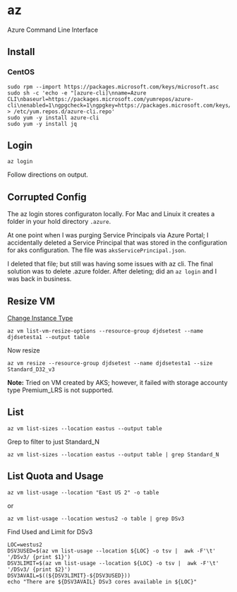 # az

Azure Command Line Interface

## Install


### CentOS

```
sudo rpm --import https://packages.microsoft.com/keys/microsoft.asc
sudo sh -c 'echo -e "[azure-cli]\nname=Azure CLI\nbaseurl=https://packages.microsoft.com/yumrepos/azure-cli\nenabled=1\ngpgcheck=1\ngpgkey=https://packages.microsoft.com/keys/microsoft.asc" > /etc/yum.repos.d/azure-cli.repo'
sudo yum -y install azure-cli
sudo yum -y install jq
```

## Login

```
az login
```

Follow directions on output.

## Corrupted Config

The az login stores configuraton locally.  For Mac and Linuix it creates a folder in your hold directory ``.azure``.

At one point when I was purging Service Principals via Azure Portal; I accidentally deleted a Service Principal that was stored in the configuration for aks configuration.  The file was ``aksServicePrincipal.json``.  


I deleted that file; but still was having some issues with az cli.  The final solution was to delete .azure folder.  After deleting; did an ``az login`` and I was back in business.


## Resize VM

[Change Instance Type](https://docs.microsoft.com/en-us/azure/virtual-machines/linux/change-vm-size)

```
az vm list-vm-resize-options --resource-group djdsetest --name djdsetesta1 --output table
```

Now resize

```
az vm resize --resource-group djdsetest --name djdsetesta1 --size Standard_D32_v3
```

**Note:** Tried on VM created by AKS; however, it failed with storage accounty type Premium_LRS is not supported.

## List 

```
az vm list-sizes --location eastus --output table
```

Grep to filter to just Standard_N

```
az vm list-sizes --location eastus --output table | grep Standard_N
```

## List Quota and Usage

```
az vm list-usage --location "East US 2" -o table
```

or 

```
az vm list-usage --location westus2 -o table | grep DSv3
```

Find Used and Limit for DSv3 

```
LOC=westus2
DSV3USED=$(az vm list-usage --location ${LOC} -o tsv |  awk -F'\t' '/DSv3/ {print $1}')
DSV3LIMIT=$(az vm list-usage --location ${LOC} -o tsv |  awk -F'\t' '/DSv3/ {print $2}')
DSV3AVAIL=$((${DSV3LIMIT}-${DSV3USED}))
echo "There are ${DSV3AVAIL} DSv3 cores available in ${LOC}"
```



